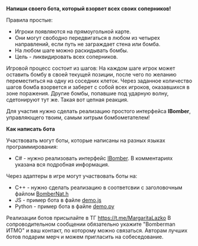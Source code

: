 <b>Напиши своего бота, который взорвет всех своих соперников!</b>

Правила простые: 
- Игроки появляются на прямоугольной карте. 
- Они могут свободно передвигаться в любом из четырех направлений, если путь не заграждает стена или бомба. 
- На любом шаге можно раскидывать бомбы. 
- Цель - ликвидировать всех соперников.

Игровой процесс состоит из шагов:
На каждом шаге игрок может оставить бомбу в своей текущей позиции, после чего по желанию переместиться на одну из соседних клеток. Через заданное количество шагов бомба взорвется и заберет с собой всех игроков, оказавшихся в зоне поражения. Другие бомбы, попавшие под ударную волну, сдетонируют тут же. Такая вот цепная реакция.

Для участия нужно сделать реализацию простого интерфейса <b>IBomber</b>, управляющего твоим, самым хитрым бомбометателем!


<b>Как написать бота</b>

Участвовать могут боты, которые написаны на разных языках программирования:
- C# - нужно реализовать интерфейс [IBomber](https://github.com/pavelbrnv/BomberMatch/blob/master/BomberMatch/IBomber.cs). В комментариях указана вся подробная информация.

Через адаптеры в игре могут участвовать боты на:
- C++ - нужно сделать реализацию в соответсвии с заголовочным файлом [BomberNat.h](https://github.com/pavelbrnv/BomberMatch/blob/master/BomberMatch/Bombers/C/BomberNat.h)
- JS - пример бота в файле [demo.js](https://github.com/pavelbrnv/BomberMatch/blob/master/BomberMatch/Bombers/Js/demo.js)
- Python - пример бота в файле [demo.py](https://github.com/pavelbrnv/BomberMatch/blob/master/BomberMatch/Bombers/Python/demo.py)

Реализации ботов присылайте в ТГ https://t.me/MargaritaLazko
В сопроводительном сообщении обязательно укажите "Bomberman ИТМО" и ваш контакт, по которому можно связаться.
Авторам лучших ботов подарим мерч и можем пригласить на собеседование.
